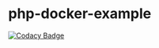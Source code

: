 # php-docker-example
[![Codacy Badge](https://api.codacy.com/project/badge/Grade/0bfd782247ec4debb51fb1b97b0ca2b6)](https://www.codacy.com/app/artgaard/php-docker-example?utm_source=github.com&utm_medium=referral&utm_content=Artmann/php-docker-example&utm_campaign=badger)